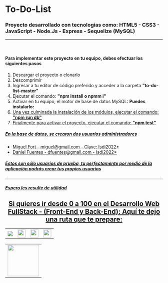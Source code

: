 <h1>To-Do-List</h1>
<h3>Proyecto desarrollado con tecnologías como: HTML5 - CSS3 - JavaScript - Node.Js - Express -  Sequelize (MySQL) </h3>
<hr>
<br>
<h4>Para implementar este proyecto en tu equipo, debes efectuar los siguientes pasos</h4>
<ol>
  <li>Descargar el proyecto o clonarlo</li>
  <li>Descomprimir</li>
  <li>Ingresar a tu editor de código preferido y acceder a la carpeta  <strong>"to-do-list-master"</strong></li>
  <li>Ejecutar el comando: <strong>"npm install o npmm i"</strong> </li>
  <li>Activar en tu equipo, el motor de base de datos MySQL: <strong>Puedes instalarlo: <a href="https://www.apachefriends.org/es/download.html"</a></strong> </li>
  <li>Una vez culminada la instalación de los módulos, ejecutar el comando: <strong>"npm run db"</strong> </li>
  <li>Finalmente para activar el proyecto, ejecutar el comando: <strong>"npm test"</strong> </li>
</ol>

<h5>En la base de datos, se crearon dos usuarios administradores </h5>
<ul>
  <li>Miguel Fort - miguel@gmail.com  - Clave: Isdi2022* </li>
  <li>Daniel Fuentes - dfuentes@gmail.com - Isdi2022* </li>
</ul>

<h5>Estos son sólo usuarios de prueba, tu perfectamente por medio de la aplicación podrás crear tus propios usuarios </h5>
<hr>
<h5>Espero les resulte de utilidad</h5>

<h2 style="text-align:center">Si quieres ir desde 0 a 100 en el <strong>Desarrollo Web FullStack</strong> - (Front-End y Back-End): Aquí te dejo una ruta que te prepare:</h2>
<table>
  <tr>
    <td>
      <a href="https://cedavilu.com/curso-desarrollo-web-detalle.html" target="_blank"> <img src="https://cedavilu.com/assets/img/cursos/cursos-1.png" > </a>      
    </td>
    <td>
       <a href="https://cedavilu.com/curso-javascript-detalle.html" target="_blank"><img style="width:25" src="https://cedavilu.com/assets/img/cursos/cursos-2.png" ></a>      
    </td>
    <td>
      <a href= "https://cedavilu.com/curso-javascript-avanzado-detalle.html" target="_blank"><img style="width:25" src="https://cedavilu.com/assets/img/cursos/cursos-3.png" ></a>
    </td>
    <td>
    <a href="https://cedavilu.com/curso-nodejs-detalle.html" target="_blank"> <img style="width:25" src="https://cedavilu.com/assets/img/cursos/cursos-4.png" ></a>
    </td>
  </tr>
</table>

<table>
  <tr>  
    <td>
       <a href= "https://cedavilu.com/" target="_blank"> <img style="width: 100" src="https://adanielf.files.wordpress.com/2020/04/frase-daniel-fuentes.jpg"></a>
    </td> 
  </tr>
</table>
